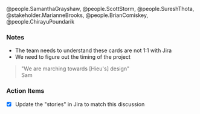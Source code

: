 
@people.SamanthaGrayshaw, @people.ScottStorm, @people.SureshThota, @stakeholder.MarianneBrooks, @people.BrianComiskey, @people.ChirayuPoundarik

### Notes

- The team needs to understand these cards are not 1:1 with Jira
- We need to figure out the timing of the project

> "We are marching towards [Hieu's] design"  
Sam

### Action Items

- [x] Update the "stories" in Jira to match this discussion
